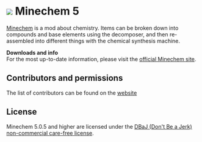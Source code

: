 ![](http://jakimfett.com/minechem_alchemy_banner.jpg)
Minechem 5
=========

[Minechem](http://jakimfett.github.io/Minechem) is a mod about chemistry. Items can be broken down into compounds and base elements using the decomposer, and then re-assembled into different things with the chemical synthesis machine.

**Downloads and info**  
For the most up-to-date information, please visit the [official Minechem site](http://jakimfett.github.io/Minechem).


## Contributors and permissions
The list of contributors can be found on the [website](http://www.minechemmod.com/index.php/docs/11-contributors)

## License
Minechem 5.0.5 and higher are licensed under the [DBaJ (Don't Be a Jerk) non-commercial care-free license](https://github.com/jakimfett/DBaJ).

